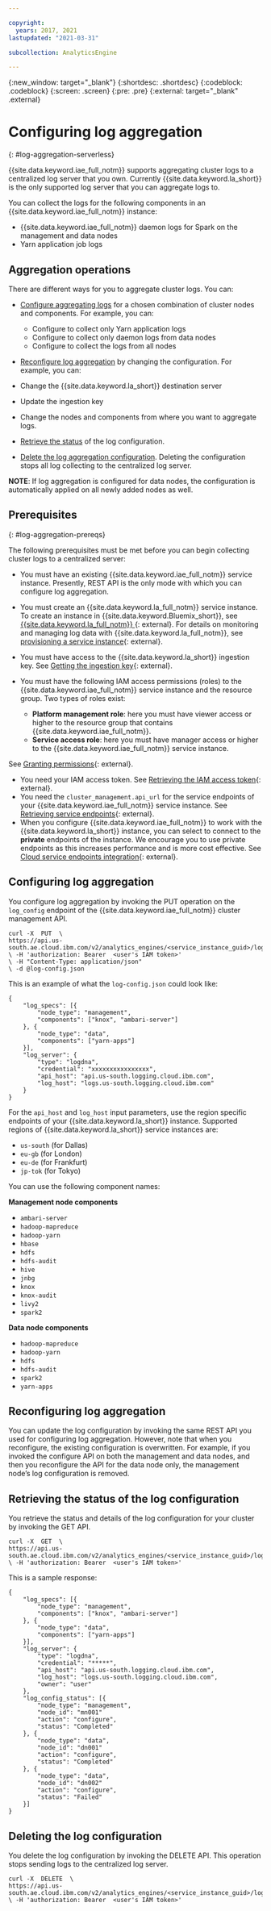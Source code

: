 ```yaml
---

copyright:
  years: 2017, 2021
lastupdated: "2021-03-31"

subcollection: AnalyticsEngine

---
```


<!-- Attribute definitions -->
{:new_window: target="_blank"}
{:shortdesc: .shortdesc}
{:codeblock: .codeblock}
{:screen: .screen}
{:pre: .pre}
{:external: target="_blank" .external}


# Configuring log aggregation
{: #log-aggregation-serverless}

{{site.data.keyword.iae_full_notm}} supports aggregating cluster logs to a centralized log server that you own. Currently {{site.data.keyword.la_short}} is the only supported log server that you can aggregate logs to.

You can collect the logs for the following components in an {{site.data.keyword.iae_full_notm}} instance:

- {{site.data.keyword.iae_full_notm}} daemon logs for Spark on the management and data nodes
- Yarn application job logs

## Aggregation operations

There are different ways for you to aggregate cluster logs.
You can:
- [Configure aggregating logs](#configuring-log-aggregation) for a chosen combination of cluster nodes and components. For example, you can:

   - Configure to collect only Yarn application logs
   - Configure to collect only daemon logs from data nodes
   - Configure to collect the logs from all nodes

-	[Reconfigure log aggregation](#reconfiguring-log-aggregation) by changing the configuration. For example, you can:

   - Change the {{site.data.keyword.la_short}} destination server
   - Update the ingestion key
   - Change the nodes and components from where you want to aggregate logs.

- [Retrieve the status](#retrieving-the-status-of-the-log-configuration) of the log configuration.
-	[Delete the log aggregation configuration](#deleting-the-log-configuration). Deleting the configuration stops all log collecting to the centralized log server.

**NOTE**: If log aggregation is configured for data nodes, the configuration is automatically applied on all newly added nodes as well.

## Prerequisites
{: #log-aggregation-prereqs}

The following prerequisites must be met before you can begin collecting cluster logs to a centralized server:

- You must have an existing {{site.data.keyword.iae_full_notm}} service instance. Presently, REST API is the only mode with which you can configure log aggregation.
- You must create an {{site.data.keyword.la_full_notm}} service instance. To create an instance in {{site.data.keyword.Bluemix_short}}, see [{{site.data.keyword.la_full_notm}}
](https://cloud.ibm.com/observe/logging){: external}. For details on monitoring and managing log data with {{site.data.keyword.la_full_notm}}, see [provisioning a service instance](/docs/log-analysis?topic=log-analysis-provision){: external}.
- You must have access to the {{site.data.keyword.la_short}} ingestion key. See [Getting the ingestion key](/docs/log-analysis?topic=log-analysis-ingestion_key){: external}.
- You must have the following IAM access permissions (roles) to the {{site.data.keyword.iae_full_notm}} service instance and the resource group. Two types of roles exist:

    -	**Platform management role**: here you must have viewer access or higher to the resource group that contains {{site.data.keyword.iae_full_notm}}.
    - **Service access role**: here you must have manager access or higher to the {{site.data.keyword.iae_full_notm}} service instance.

 See [Granting permissions](/docs/AnalyticsEngine?topic=AnalyticsEngine-grant-permissions){: external}.  
- You need your IAM access token. See [Retrieving the IAM access token](/docs/AnalyticsEngine?topic=AnalyticsEngine-retrieve-iam-token){: external}.
-	You need the `cluster_management.api_url` for the service endpoints of your {{site.data.keyword.iae_full_notm}} service instance. See [Retrieving service endpoints](/docs/AnalyticsEngine?topic=AnalyticsEngine-retrieve-endpoints){: external}.  
- When you configure  {{site.data.keyword.iae_full_notm}} to work with the {{site.data.keyword.la_short}} instance, you can select to connect to the **private** endpoints of the instance. We encourage you to use  private endpoints as this increases performance and is more cost effective. See [Cloud service endpoints integration](/docs/AnalyticsEngine?topic=AnalyticsEngine-service-endpoint-integration){: external}.

## Configuring log aggregation

You configure log aggregation by invoking the PUT operation on the  `log_config` endpoint of the {{site.data.keyword.iae_full_notm}}  cluster management API.

```
curl -X  PUT  \
https://api.us-south.ae.cloud.ibm.com/v2/analytics_engines/<service_instance_guid>/log_config
\ -H 'authorization: Bearer  <user's IAM token>'
\ -H "Content-Type: application/json"
\ -d @log-config.json
```

This is an example of what the `log-config.json` could look like:
```
{
    "log_specs": [{
        "node_type": "management",
        "components": ["knox", "ambari-server"]
    }, {
        "node_type": "data",
        "components": ["yarn-apps"]
    }],
    "log_server": {
        "type": "logdna",
        "credential": "xxxxxxxxxxxxxxxx",
        "api_host": "api.us-south.logging.cloud.ibm.com",
        "log_host": "logs.us-south.logging.cloud.ibm.com"
    }
}
```
For the `api_host` and `log_host` input parameters, use the region specific endpoints of your {{site.data.keyword.la_short}} instance. Supported regions of {{site.data.keyword.la_short}} service instances are:
- `us-south` (for Dallas)
- `eu-gb` (for London)
- `eu-de` (for Frankfurt)
- `jp-tok` (for Tokyo)

You can use the following component names:

**Management node components**  
- `ambari-server`
- `hadoop-mapreduce`
- `hadoop-yarn`
- `hbase`
- `hdfs`
- `hdfs-audit`
- `hive`
- `jnbg`
- `knox`
- `knox-audit`
- `livy2`
- `spark2`

**Data node components**
- `hadoop-mapreduce`
- `hadoop-yarn`
- `hdfs`
- `hdfs-audit`
- `spark2`
- `yarn-apps`

## Reconfiguring log aggregation

You can update the log configuration by invoking the same REST API you used for configuring log aggregation. However, note that when you reconfigure, the existing configuration is overwritten. For example, if you invoked the configure API on both the management and data nodes, and then you reconfigure the API for the data node only, the management node’s log configuration is removed.

## Retrieving the status of the log configuration

You retrieve the status and details of the log configuration for your cluster by invoking the GET API.

```
curl -X  GET  \
https://api.us-south.ae.cloud.ibm.com/v2/analytics_engines/<service_instance_guid>/log_config
\ -H 'authorization: Bearer  <user's IAM token>'
```
This is a sample response:
```
{
    "log_specs": [{
        "node_type": "management",
        "components": ["knox", "ambari-server"]
    }, {
        "node_type": "data",
        "components": ["yarn-apps"]
    }],
    "log_server": {
        "type": "logdna",
        "credential": "*****",
        "api_host": "api.us-south.logging.cloud.ibm.com",
        "log_host": "logs.us-south.logging.cloud.ibm.com",
        "owner": "user"
    },
    "log_config_status": [{
        "node_type": "management",
        "node_id": "mn001"
        "action": "configure",
        "status": "Completed"
    }, {
        "node_type": "data",
        "node_id": "dn001"
        "action": "configure",
        "status": "Completed"
    }, {
        "node_type": "data",
        "node_id": "dn002"
        "action": "configure",
        "status": "Failed"
    }]
}
```

## Deleting the log configuration

You delete the log configuration by invoking the DELETE API. This operation stops sending logs to the centralized log server.

```  
curl -X  DELETE  \
https://api.us-south.ae.cloud.ibm.com/v2/analytics_engines/<service_instance_guid>/log_config
\ -H 'authorization: Bearer  <user's IAM token>'
```
